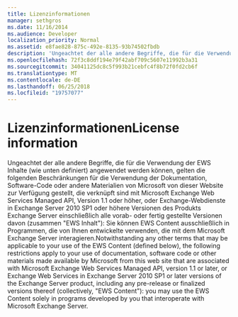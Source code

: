 ```yaml
---
title: Lizenzinformationen
manager: sethgros
ms.date: 11/16/2014
ms.audience: Developer
localization_priority: Normal
ms.assetid: e8fae828-875c-492e-8135-93b74502fbdb
description: 'Ungeachtet der alle andere Begriffe, die für die Verwendung der EWS Inhalte (wie unten definiert) angewendet werden können, gelten die folgenden Beschränkungen für die Verwendung der Dokumentation, Software-Code oder andere Materialien von Microsoft von dieser Website zur Verfügung gestellt, die verknüpft sind mit Microsoft Exchange Web Services Managed API, Version 1.1 oder höher oder Exchange-Webdienste in Exchange Server 2010 SP1 oder höhere Versionen des Produkts Exchange Server, einschließlich alle vorab- oder fertig gestellte Versionen davon (zusammengefasster Form EWS Inhalt): Sie EWS-Content können ausschließlich in Programmen, die von Ihnen entwickelte, die mit dem Microsoft Exchange Server interagieren.'
ms.openlocfilehash: 72f3c8ddf194e79f42abf709c5607e11992b3a31
ms.sourcegitcommit: 34041125dc8c5f993b21cebfc4f8b72f0fd2cb6f
ms.translationtype: MT
ms.contentlocale: de-DE
ms.lasthandoff: 06/25/2018
ms.locfileid: "19757077"
---
```

# <a name="license-information"></a><span data-ttu-id="bf39d-103">Lizenzinformationen</span><span class="sxs-lookup"><span data-stu-id="bf39d-103">License information</span></span>

<span data-ttu-id="bf39d-104">Ungeachtet der alle andere Begriffe, die für die Verwendung der EWS Inhalte (wie unten definiert) angewendet werden können, gelten die folgenden Beschränkungen für die Verwendung der Dokumentation, Software-Code oder andere Materialien von Microsoft von dieser Website zur Verfügung gestellt, die verknüpft sind mit Microsoft Exchange Web Services Managed API, Version 1.1 oder höher, oder Exchange-Webdienste in Exchange Server 2010 SP1 oder höhere Versionen des Produkts Exchange Server einschließlich alle vorab- oder fertig gestellte Versionen davon (zusammen "EWS Inhalt"): Sie können EWS Content ausschließlich in Programmen, die von Ihnen entwickelte verwenden, die mit dem Microsoft Exchange Server interagieren.</span><span class="sxs-lookup"><span data-stu-id="bf39d-104">Notwithstanding any other terms that may be applicable to your use of the EWS Content (defined below), the following restrictions apply to your use of documentation, software code or other materials made available by Microsoft from this web site that are associated with Microsoft Exchange Web Services Managed API, version 1.1 or later, or Exchange Web Services in Exchange Server 2010 SP1 or later versions of the Exchange Server product, including any pre-release or finalized versions thereof (collectively, "EWS Content"): you may use the EWS Content solely in programs developed by you that interoperate with Microsoft Exchange Server.</span></span>
  


